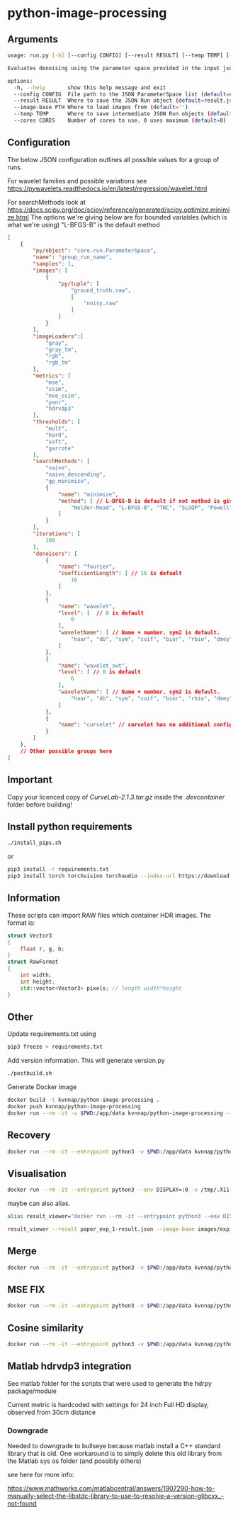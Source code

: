 # python-image-processing

## Arguments

```bash
usage: run.py [-h] [--config CONFIG] [--result RESULT] [--temp TEMP] [--cores CORES]

Evaluates denoising using the parameter space provided in the input json file.

options:
  -h, --help       show this help message and exit
  --config CONFIG  File path to the JSON ParameterSpace list (default=config.json)
  --result RESULT  Where to save the JSON Run object (default=result.json)
  --image-base PTH Where to load images from (default='')
  --temp TEMP      Where to save intermediate JSON Run objects (default=temp.json)
  --cores CORES    Number of cores to use. 0 uses maximum (default=0)
```
## Configuration

The below JSON configuration outlines all possible values for a group of runs.

For wavelet families and possible variations see https://pywavelets.readthedocs.io/en/latest/regression/wavelet.html

For searchMethods look at https://docs.scipy.org/doc/scipy/reference/generated/scipy.optimize.minimize.html
The options we're giving below are for bounded variables (which is what we're using)
"L-BFGS-B" is the default method

```json
[
    {
        "py/object": "core.run.ParameterSpace",
        "name": "group_run_name",
        "samples": 1,
        "images": [
            {
                "py/tuple": [
                    "ground_truth.raw",
                    [
                        "noisy.raw"
                    ]
                ]
            }
        ],
        "imageLoaders":[
            "gray",
            "gray_tm",
            "rgb",
            "rgb_tm"
        ],
        "metrics": [
            "mse",
            "ssim",
            "mse_ssim",
            "psnr",
            "hdrvdp3"
        ],
        "thresholds": [
            "mult",
            "hard",
            "soft",
            "garrote"
        ],
        "searchMethods": [
            "naive",
            "naive_descending",
            "gp_minimize",
            {
                "name": "minimize",
                "method": [ // L-BFGS-B is default if not method is given
                    "Nelder-Mead", "L-BFGS-B", "TNC", "SLSQP", "Powell", "trust-constr", "COBYLA"
                ]
            }
        ],
        "iterations": [
            100
        ],
        "denoisers": [
            {
                "name": "fourier",
                "coefficientLength": [ // 16 is default
                    16
                ]
            },
            {
                "name": "wavelet",
                "level": [  // 0 is default
                    0
                ],
                "waveletName": [ // Name + number. sym2 is default.
                    "haar", "db", "sym", "coif", "bior", "rbio", "dmey", "gaus", "mexh", "morl", "cgau", "shan", "fbsp", "cmor"
                ]
            },
            {
                "name": "wavelet_swt",
                "level": [ // 0 is default
                    6
                ],
                "waveletName": [ // Name + number. sym2 is default.
                    "haar", "db", "sym", "coif", "bior", "rbio", "dmey", "gaus", "mexh", "morl", "cgau", "shan", "fbsp", "cmor"
                ]
            },
            {
                "name": "curvelet" // curvelet has no additional config yet
            }
        ]
    },
    // Other possible groups here
]
```

## Important

Copy your licenced copy of *CurveLab-2.1.3.tar.gz* inside the *.devcontainer* folder before building!

## Install python requirements

```bash
./install_pips.sh
```
or

```bash
pip3 install -r requirements.txt
pip3 install torch torchvision torchaudio --index-url https://download.pytorch.org/whl/cu118
```

## Information
These scripts can import RAW files which container HDR images. The format is:

```C++
struct Vector3 
{
    float r, g, b;
}
struct RawFormat
{
    int width;
    int height;
    std::vector<Vector3> pixels; // length width*height
}
```
## Other

Update requirements.txt using
```bash
pip3 freeze > requirements.txt
```

Add version information. This will generate version.py

```bash
./postbuild.sh
```

Generate Docker image
```bash
docker build -t kvnnap/python-image-processing .
docker push kvnnap/python-image-processing
docker run --rm -it -v $PWD:/app/data kvnnap/python-image-processing --cores 12
```

## Recovery

```bash
docker run --rm -it --entrypoint python3 -v $PWD:/app/data kvnnap/python-image-processing /app/tools/recover.py --cores 12
```

## Visualisation

```bash
docker run --rm -it --entrypoint python3 --env DISPLAY=:0 -v /tmp/.X11-unix:/tmp/.X11-unix -v $PWD:/app/data kvnnap/python-image-processing /app/visualisation/run.py --result paper_exp_1-result.json --image-base images/exp_1
```

maybe can also alias.

```bash
alias result_viewer="docker run --rm -it --entrypoint python3 --env DISPLAY=:0 -v /tmp/.X11-unix:/tmp/.X11-unix -v $PWD:/app/data kvnnap/python-image-processing /app/visualisation/run.py"

result_viewer --result paper_exp_1-result.json --image-base images/exp_1
```

## Merge

```bash
docker run --rm -it --entrypoint python3 -v $PWD:/app/data kvnnap/python-image-processing /app/tools/merge.py --result r1.json --result r2.json --result r3.json --merged-result merged.json
```

## MSE FIX
```bash
docker run --rm -it --entrypoint python3 -v $PWD:/app/data kvnnap/python-image-processing /app/tools/fix_mse.py --result res.json --fixed-result merged.json --image-base images/exp_1
```

## Cosine similarity
```bash
docker run --rm -it --entrypoint python3 -v $PWD:/app/data kvnnap/python-image-processing /app/tools/cosine_similarity_interactive.py --result res.json
```

## Matlab hdrvdp3 integration

See matlab folder for the scripts that were used to generate the hdrpy package/module

Current metric is hardcoded with settings for 24 inch Full HD display, observed from 30cm distance

### Downgrade

Needed to downgrade to bullseye because matlab install a C++ standard library that is old. 
One workaround is to simply delete this old library from the Matlab sys os folder (and possibly others)

see here for more info:

https://www.mathworks.com/matlabcentral/answers/1907290-how-to-manually-select-the-libstdc-library-to-use-to-resolve-a-version-glibcxx_-not-found



